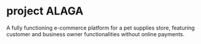 # project ALAGA
A fully functioning e-commerce platform for a pet supplies store, featuring customer and business owner functionalities without online payments.
